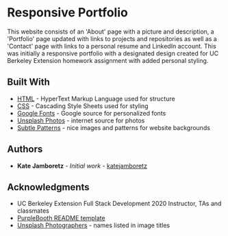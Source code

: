 # Responsive Portfolio

This website consists of an 'About' page with a picture and description, a 'Portfolio' page updated with links to projects and repositories as well as a 'Contact' page with links to a personal resume and LinkedIn account. This was initially a responsive portfolio with a designated design created for UC Berkeley Extension homework assignment with added personal styling.

## Built With

- [HTML](https://developer.mozilla.org/en-US/docs/Web/HTML) - HyperText Markup Language used for structure
- [CSS](https://developer.mozilla.org/en-US/docs/Web/CSS) - Cascading Style Sheets used for styling
- [Google Fonts](https://fonts.google.com) - Google source for personalized fonts
- [Unsplash Photos](https://unsplash.com) - internet source for photos
- [Subtle Patterns](https://www.toptal.com/designers/subtlepatterns/) - nice images and patterns for website backgrounds

## Authors

- **Kate Jamboretz** - _Initial work_ - [katejamboretz](https://github.com/katejamboretz)

## Acknowledgments

- UC Berkeley Extension Full Stack Development 2020 Instructor, TAs and classmates
- [PurpleBooth README template](https://gist.github.com/PurpleBooth/109311bb0361f32d87a2)
- [Unsplash Photographers](https://unsplash.com) - names listed in image titles
